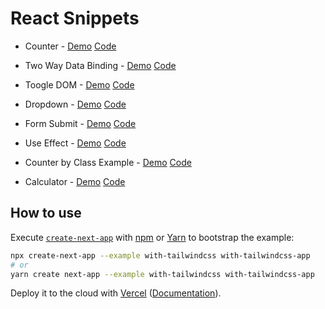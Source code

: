 # React Snippets

- Counter - [Demo](https://react-snips.vercel.app/counter) [Code](https://github.com/sushil-kamble/react-snips/blob/main/pages/counter.jsx)

- Two Way Data Binding - [Demo](https://react-snips.vercel.app/two-way-data-binding) [Code](https://github.com/sushil-kamble/react-snips/blob/main/pages/two-way-data-binding.jsx)

- Toogle DOM - [Demo](https://react-snips.vercel.app/toggler) [Code](https://github.com/sushil-kamble/react-snips/blob/main/pages/toggler.jsx)

- Dropdown - [Demo](https://react-snips.vercel.app/dropdown) [Code](https://github.com/sushil-kamble/react-snips/blob/main/pages/dropdown.jsx)

- Form Submit - [Demo](https://react-snips.vercel.app/form-submit) [Code](https://github.com/sushil-kamble/react-snips/blob/main/pages/form-submit.jsx)

- Use Effect - [Demo](https://react-snips.vercel.app/use-effect-in-action) [Code](https://github.com/sushil-kamble/react-snips/blob/main/pages/use-effect-in-action.jsx)

- Counter by Class Example - [Demo](https://react-snips.vercel.app/counter-by-class) [Code](https://github.com/sushil-kamble/react-snips/blob/main/pages/counter-by-class.jsx)

- Calculator - [Demo](https://react-snips.vercel.app/calculator) [Code](https://github.com/sushil-kamble/react-snips/blob/main/pages/calculator.jsx)

## How to use

Execute [`create-next-app`](https://github.com/vercel/next.js/tree/canary/packages/create-next-app) with [npm](https://docs.npmjs.com/cli/init) or [Yarn](https://yarnpkg.com/lang/en/docs/cli/create/) to bootstrap the example:

```bash
npx create-next-app --example with-tailwindcss with-tailwindcss-app
# or
yarn create next-app --example with-tailwindcss with-tailwindcss-app
```

Deploy it to the cloud with [Vercel](https://vercel.com/new?utm_source=github&utm_medium=readme&utm_campaign=next-example) ([Documentation](https://nextjs.org/docs/deployment)).
